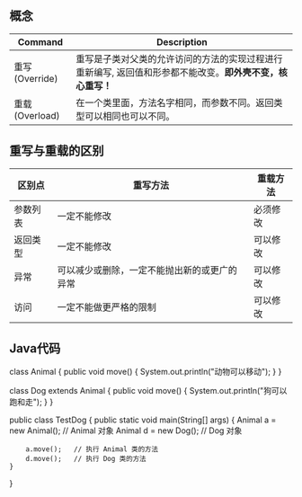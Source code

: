 ## 概念
| Command | Description |
| --- | --- |
| 重写(Override) | 重写是子类对父类的允许访问的方法的实现过程进行重新编写, 返回值和形参都不能改变。**即外壳不变，核心重写！** |
| 重载(Overload) | 在一个类里面，方法名字相同，而参数不同。返回类型可以相同也可以不同。 |  
## 重写与重载的区别
| 区别点 | 重写方法 | 重载方法 |
| --- | --- | --- |
| 参数列表 | 一定不能修改 | 必须修改 |
| 返回类型 | 一定不能修改 | 可以修改 |
| 异常 | 可以减少或删除，一定不能抛出新的或更广的异常 | 可以修改 |
| 访问 | 一定不能做更严格的限制 | 可以修改 |  
## Java代码
class Animal {
    public void move() {
        System.out.println("动物可以移动");
    }
}

class Dog extends Animal {
    public void move() {
        System.out.println("狗可以跑和走");
    }
}

public class TestDog {
    public static void main(String[] args) {
        Animal a = new Animal();    // Animal 对象
        Animal d = new Dog();   // Dog 对象

        a.move();   // 执行 Animal 类的方法
        d.move();   // 执行 Dog 类的方法
    }
}
